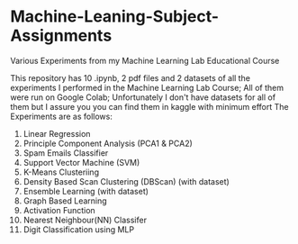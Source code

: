 # Machine-Leaning-Subject-Assignments
Various Experiments from my Machine Learning Lab Educational Course

This repository has 10 .ipynb, 2 pdf files and 2 datasets of all the experiments I performed in the Machine Learning Lab Course;
All of them were run on Google Colab;
Unfortunately I don't have datasets for all of them but I assure you you can find them in kaggle with minimum effort
The Experiments are as follows:
1. Linear Regression
2. Principle Component Analysis (PCA1 & PCA2)
3. Spam Emails Classifier
4. Support Vector Machine (SVM)
5. K-Means Clusteriing
6. Density Based Scan Clustering (DBScan) (with dataset)
7. Ensemble Learning (with dataset)
8. Graph Based Learning
9. Activation Function
10. Nearest Neighbour(NN) Classifer
11. Digit Classification using MLP
